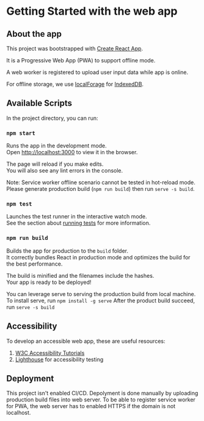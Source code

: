 # Getting Started with the web app

## About the app
This project was bootstrapped with [Create React App](https://github.com/facebook/create-react-app).

It is a Progressive Web App (PWA) to support offline mode.

A web worker is registered to upload user input data while app is online.

For offline storage, we use [localForage](https://github.com/localForage/localForage) for [IndexedDB](https://developer.mozilla.org/en-US/docs/Web/API/IndexedDB_API).


## Available Scripts

In the project directory, you can run:

### `npm start`

Runs the app in the development mode.\
Open [http://localhost:3000](http://localhost:3000) to view it in the browser.

The page will reload if you make edits.\
You will also see any lint errors in the console.

Note: Service worker offline scenario cannot be tested in hot-reload mode. Please generate production build (`npm run build`) then run  `serve -s build`.

### `npm test`

Launches the test runner in the interactive watch mode.\
See the section about [running tests](https://facebook.github.io/create-react-app/docs/running-tests) for more information.

### `npm run build`

Builds the app for production to the `build` folder.\
It correctly bundles React in production mode and optimizes the build for the best performance.

The build is minified and the filenames include the hashes.\
Your app is ready to be deployed!

You can leverage serve to serving the production build from local machine.
To install serve, run `npm install -g serve`
After the product build succeed, run
`serve -s build`

## Accessibility 
To develop an accessible web app, these are useful resources:
1. [W3C Accessibility Tutorials](https://www.w3.org/WAI/tutorials/)
2. [Lighthouse](https://developers.google.com/web/tools/lighthouse/) for accessibility testing

## Deployment
This project isn't enabled CI/CD. Depolyment is done manually by uploading production build files into web server.
To be able to register service worker for PWA, the web server has to enabled HTTPS if the domain is not localhost.
